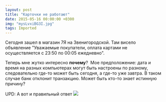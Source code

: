 ```yaml
---
layout: post
title: "Карточки не работают"
date: 2015-05-16 00:00:00 +0300
img: "mysLvxiBG3I.jpg"
tags: Imported
---
```


Сегодня зашел в магазин 7Я на Звенигородской. Там висело объявление "Уважаемые покупатели, оплата картами не осуществляется с 23:50 по 00:05 ежедневно".

Теперь мне жутко интересно **почему**?  Мое предположение: дата и время на разных компьютерах могут быть настроены по разному, следовательно где-то может быть сегодня, а где-то уже завтра. В таком случае банк отклонит транзакцию. Может быть кто-то знает истинную причину?

UPD: А вот и правильный ответ
![](/blog/assets/img/mysLvxiBG3I.jpg)